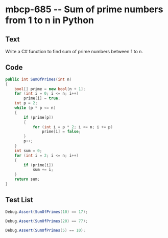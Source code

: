 # mbcp-685 -- Sum of prime numbers from 1 to n in Python

## Text

Write a C# function to find sum of prime numbers between 1 to n.

## Code

```csharp
public int SumOfPrimes(int n)  
{  
    bool[] prime = new bool[n + 1];  
    for (int i = 0; i <= n; i++)  
        prime[i] = true;  
    int p = 2;  
    while (p * p <= n)  
    {  
        if (prime[p])  
        {  
            for (int i = p * 2; i <= n; i += p)  
                prime[i] = false;  
        }  
        p++;  
    }  
    int sum = 0;  
    for (int i = 2; i <= n; i++)  
    {  
        if (prime[i])  
            sum += i;  
    }  
    return sum;  
}
```

## Test List

```csharp
Debug.Assert(SumOfPrimes(10) == 17);
```

```csharp
Debug.Assert(SumOfPrimes(20) == 77);
```

```csharp
Debug.Assert(SumOfPrimes(5) == 10);
```
